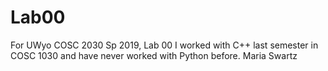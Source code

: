 # Lab00
For UWyo COSC 2030 Sp 2019, Lab 00
I worked with C++ last semester in COSC 1030 and have never worked with Python before.
Maria Swartz

